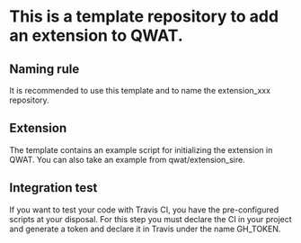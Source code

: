 # This is a template repository to add an extension to QWAT.


## Naming rule

It is recommended to use this template and to name the extension_xxx repository.

## Extension

The template contains an example script for initializing the extension in QWAT. You can also take an example from qwat/extension_sire.

## Integration test

If you want to test your code with Travis CI, you have the pre-configured scripts at your disposal. For this step you must declare the CI in your project and generate a token and declare it in Travis under the name GH_TOKEN.
